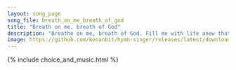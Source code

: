```yaml
---
layout: song_page
song_file: breath_on_me_breath_of_god
title: "Breath on me, breath of God"
description: "Breathe on me, breath of God. Fill me with life anew that I may love what thou dost love, and do what thou wouldst do.  Breath on me, breath of God, u... theist 4part 4verse musicbyother textbyother"
image: https://github.com/kenanbit/hymn-singer/releases/latest/download/breath_on_me_breath_of_god-trad.png
---
```


{% include choice_and_music.html %}